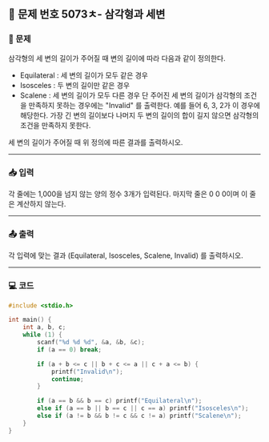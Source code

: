 ## 📝 문제 번호 5073ㅊ- 삼각형과 세변   

### 📌 문제
삼각형의 세 변의 길이가 주어질 때 변의 길이에 따라 다음과 같이 정의한다.

  - Equilateral :  세 변의 길이가 모두 같은 경우
  - Isosceles : 두 변의 길이만 같은 경우
  - Scalene : 세 변의 길이가 모두 다른 경우
단 주어진 세 변의 길이가 삼각형의 조건을 만족하지 못하는 경우에는 "Invalid" 를 출력한다. 예를 들어 6, 3, 2가 이 경우에 해당한다. 가장 긴 변의 길이보다 나머지 두 변의 길이의 합이 길지 않으면 삼각형의 조건을 만족하지 못한다.

세 변의 길이가 주어질 때 위 정의에 따른 결과를 출력하시오.

---

### 📥 입력
각 줄에는 1,000을 넘지 않는 양의 정수 3개가 입력된다. 마지막 줄은 0 0 0이며 이 줄은 계산하지 않는다.

---

### 📤 출력
각 입력에 맞는 결과 (Equilateral, Isosceles, Scalene, Invalid) 를 출력하시오.

---

### 💻 코드
```c
#include <stdio.h>

int main() {
    int a, b, c;
    while (1) {
        scanf("%d %d %d", &a, &b, &c);
        if (a == 0) break;

        if (a + b <= c || b + c <= a || c + a <= b) {
            printf("Invalid\n");
            continue;
        }

        if (a == b && b == c) printf("Equilateral\n");
        else if (a == b || b == c || c == a) printf("Isosceles\n");
        else if (a != b && b != c && c != a) printf("Scalene\n");
    }
}
```
